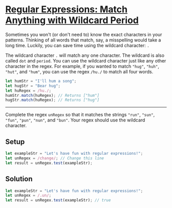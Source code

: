 # [Regular Expressions: Match Anything with Wildcard Period](https://learn.freecodecamp.org/javascript-algorithms-and-data-structures/regular-expressions/match-anything-with-wildcard-period)

Sometimes you won't (or don't need to) know the exact characters in your patterns. Thinking of all words that match, say, a misspelling would take a long time. Luckily, you can save time using the wildcard character: `.`

The wildcard character `.` will match any one character. The wildcard is also called `dot` and `period`. You can use the wildcard character just like any other character in the regex. For example, if you wanted to match `"hug"`, `"huh"`, `"hut"`, and `"hum"`, you can use the regex `/hu./` to match all four words.

```js
let humStr = "I'll hum a song";
let hugStr = "Bear hug";
let huRegex = /hu./;
humStr.match(huRegex); // Returns ["hum"]
hugStr.match(huRegex); // Returns ["hug"]
```

---

Complete the regex `unRegex` so that it matches the strings `"run"`, `"sun"`, `"fun"`, `"pun"`, `"nun"`, and `"bun"`. Your regex should use the wildcard character.

## Setup
```js
let exampleStr = "Let's have fun with regular expressions!";
let unRegex = /change/; // Change this line
let result = unRegex.test(exampleStr);
```

## Solution
```js
let exampleStr = "Let's have fun with regular expressions!";
let unRegex = /.un/;
let result = unRegex.test(exampleStr); // true
```